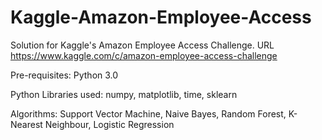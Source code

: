 # Kaggle-Amazon-Employee-Access

Solution for Kaggle's Amazon Employee Access Challenge.
URL https://www.kaggle.com/c/amazon-employee-access-challenge
 
Pre-requisites:
Python 3.0

Python Libraries used:
numpy, matplotlib, time, sklearn

Algorithms:
Support Vector Machine, Naive Bayes, Random Forest, K-Nearest Neighbour, Logistic Regression
